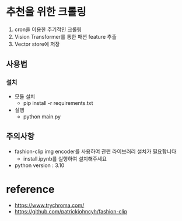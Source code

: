 # 추천을 위한 크롤링
1. cron을 이용한 주기적인 크롤링
2. Vision Transformer를 통한 패션 feature 추출
3. Vector store에 저장

## 사용법
### 설치
  - 모듈 설치
    - pip install -r requirements.txt
  - 실행 
    - python main.py
## 주의사항
- fashion-clip img encoder를 사용하여 관련 라이브러리 설치가 필요합니다
  - install.ipynb를 실행하여 설치해주세요
- python version : 3.10

# reference
- https://www.trychroma.com/
- https://github.com/patrickjohncyh/fashion-clip